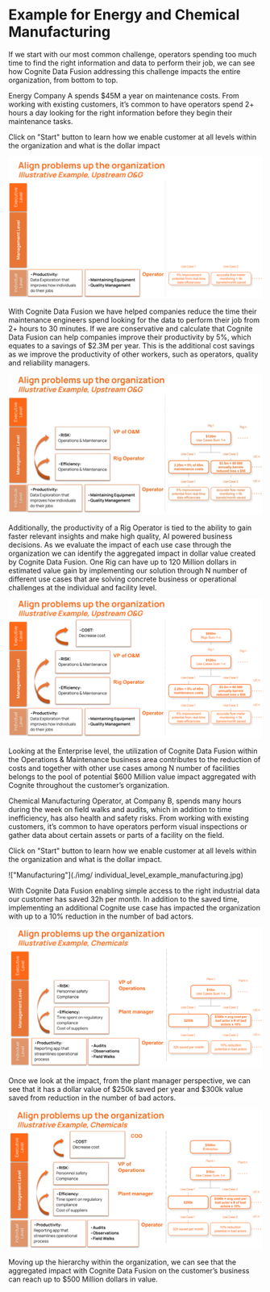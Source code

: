 # Example for Energy and Chemical Manufacturing

If we start with our most common challenge, operators spending too much time to find the right information and data to perform their job, we can see how Cognite Data Fusion addressing this challenge impacts the entire organization, from bottom to top. 


Energy
Company A spends $45M a year on maintenance costs. From working with existing customers, it’s common to have operators spend 2+ hours a day looking for the right information before they begin their maintenance tasks.

Click on "Start" button to learn how we enable customer at all levels within the organization and what is the dollar impact



!["Individual level"](./img/individual_level_example.jpg)

With Cognite Data Fusion we have helped companies reduce the time their maintenance engineers spend looking for the data to perform their job from 2+ hours to 30 minutes. If we are conservative and calculate that Cognite Data Fusion can help companies improve their productivity by 5%, which equates to a savings of $2.3M per year. This is the additional cost savings as we improve the productivity of other workers, such as operators, quality and reliability managers. 

!["Managment level"](./img/managment_level_example.jpg)


Additionally, the productivity of a Rig Operator is tied to the ability to gain faster relevant insights and make high quality, AI powered business decisions. As we evaluate the impact of each use case through the organization we can identify the aggregated impact in dollar value created by Cognite Data Fusion. One Rig can have up to 120 Million dollars in estimated value gain by implementing our solution through N  number of different use cases that are solving concrete business or operational challenges at the individual and facility level. 

!["Executive level"](./img/executive_level_example.jpg)

Looking at the Enterprise level, the utilization of Cognite Data Fusion within the Operations & Maintenance business area contributes to the reduction of costs and together with other use cases among N number of facilities belongs to the pool of potential $600 Million value impact aggregated with Cognite throughout the customer’s organization. 


Chemical Manufacturing
Operator, at Company B, spends many hours during the week on field walks and audits, which in addition to time inefficiency, has also health and safety risks. From working with existing customers, it’s common to have operators perform visual inspections or gather data about certain assets or parts of a facility on the field.

Click on "Start" button to learn how we enable customer at all levels within the organization and what is the dollar impact.

!["Manufacturing"](./img/
individual_level_example_manufacturing.jpg)

With Cognite Data Fusion enabling simple access to the right industrial data our customer has saved 32h per month. In addition to the saved time, implementing an additional Cognite use case has impacted the organization with up to a 10% reduction in the number of bad actors. 


!["Manufacturing"](./img/executive_level_example_manufacturing.jpg)


Once we look at the impact, from the plant manager perspective, we can see that it has a dollar value of  $250k saved per year and $300k value saved from reduction in the number of bad actors. 



!["Manufacturing"](./img/executive_level_example_manufacturing_2.jpg)


Moving up the hierarchy within the organization, we can see that the aggregated impact with Cognite Data Fusion on the customer’s business can reach up to $500 Million dollars in value.